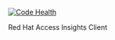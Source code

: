 [![Code Health](https://landscape.io/github/redhataccess/insights-client/master/landscape.svg?style=flat)](https://landscape.io/github/redhataccess/insights-client/master)

Red Hat Access Insights Client
